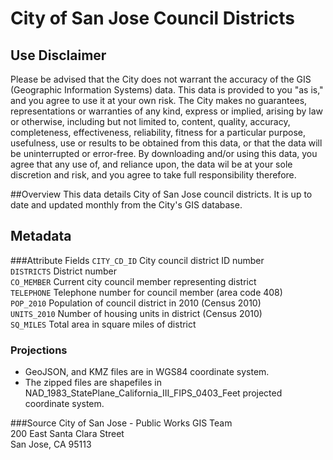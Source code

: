 # City of San Jose Council Districts

## Use Disclaimer
Please be advised that the City does not warrant the accuracy of the GIS (Geographic 
Information Systems) data.  This data is provided to you "as is," and you agree to use it 
at your own risk.  The City makes no guarantees, representations or warranties of any kind, 
express or implied, arising by law or otherwise, including but not limited to,
content, quality, accuracy, completeness, effectiveness, reliability, fitness for a 
particular purpose, usefulness, use or results to be obtained from this data, or that the 
data will be uninterrupted or error-free.  By downloading and/or using this data, you agree 
that any use of, and reliance upon, the data wil be at your sole discretion and risk, and you 
agree to take full responsibility therefore.

##Overview
This data details City of San Jose council districts.  It is up to date and updated monthly from the City's GIS database.

## Metadata
###Attribute Fields
`CITY_CD_ID` City council district ID number  
`DISTRICTS` District number  
`CO_MEMBER` Current city council member representing district  
`TELEPHONE` Telephone number for council member (area code 408)  
`POP_2010` Population of council district in 2010 (Census 2010)  
`UNITS_2010` Number of housing units in district (Census 2010)  
`SQ_MILES` Total area in square miles of district  


### Projections
* GeoJSON, and KMZ files are in WGS84 coordinate system.
* The zipped files are shapefiles in NAD_1983_StatePlane_California_III_FIPS_0403_Feet projected coordinate system.

###Source
City of San Jose - Public Works GIS Team  
200 East Santa Clara Street  
San Jose, CA 95113  
